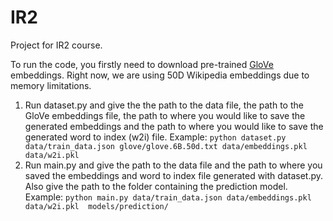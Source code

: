 # IR2
Project for IR2 course.


To run the code, you firstly need to download pre-trained
[GloVe](https://nlp.stanford.edu/projects/glove/) embeddings. Right now, we are using 50D Wikipedia
embeddings due to memory limitations.

1. Run dataset.py and give the the path to the data file, the path to the GloVe embeddings file,
the path to where you would like to save the generated embeddings and the path to where you would
like to save the generated word to index (w2i) file. Example:
```python dataset.py data/train_data.json glove/glove.6B.50d.txt data/embeddings.pkl data/w2i.pkl```
2. Run main.py and give the path to the data file and the path to where you saved the embeddings
and word to index file generated with dataset.py. Also give the path to the folder containing
the prediction model. Example:
```python main.py data/train_data.json data/embeddings.pkl data/w2i.pkl  models/prediction/```

